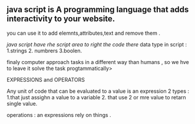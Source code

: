 ## java script is A programming language that adds interactivity to your website.
you can use it to add elemnts,attributes,text and remove them .


_java script have rhe script area to right the code there_
data type in script :
1.strings
2. numbrers
3.boolen.

finaly 
computer approach tasks in a different way than humans , so we hve to leave it solve the task progtammatically>


EXPRESSIONS and OPERATORS

Any unit of code that can be evaluated to a value is an expression
2 types :
 1.that just assighn a value to a variable
 2. that use 2 or mre value to retarn single value.
 
 operations :
 an expressions rely on things .
 
